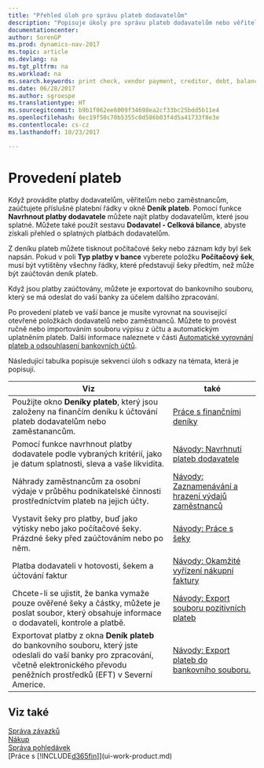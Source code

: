 ```yaml
---
title: "Přehled úloh pro správu plateb dodavatelům"
description: "Popisuje úkoly pro správu plateb dodavatelům nebo věřitelům, včetně zasílání platebních řádků a získání přehledu o splatnosti zůstatku."
documentationcenter: 
author: SorenGP
ms.prod: dynamics-nav-2017
ms.topic: article
ms.devlang: na
ms.tgt_pltfrm: na
ms.workload: na
ms.search.keywords: print check, vendor payment, creditor, debt, balance due, AP
ms.date: 06/28/2017
ms.author: sgroespe
ms.translationtype: HT
ms.sourcegitcommit: b9b1f062ee6009f34698ea2cf33bc25bdd5b11e4
ms.openlocfilehash: 6ec19f50c70b5355c0d586b03f4d5a41733f8e3e
ms.contentlocale: cs-cz
ms.lasthandoff: 10/23/2017

---
```

# <a name="making-payments"></a>Provedení plateb
Když provádíte platby dodavatelům, věřitelům nebo zaměstnancům, zaúčtujete příslušné platební řádky v okně **Deník plateb**. Pomocí funkce **Navrhnout platby dodavatele** můžete najít platby dodavatelům, které jsou splatné. Můžete také použít sestavu **Dodavatel - Celková bilance**, abyste získali přehled o splatných platbách dodavatelům.

Z deníku plateb můžete tisknout počítačové šeky nebo záznam kdy byl šek napsán. Pokud v poli **Typ platby v bance** vyberete položku **Počítačový šek**, musí být vytištěny všechny řádky, které představují šeky předtím, než může být zaúčtován deník plateb.

Když jsou platby zaúčtovány, můžete je exportovat do bankovního souboru, který se má odeslat do vaší banky za účelem dalšího zpracování.

Po provedení plateb ve vaší bance je musíte vyrovnat na související otevřené položkách dodavatelů nebo zaměstnanců. Můžete to provést ručně nebo importováním souboru výpisu z účtu a automatickým uplatněním plateb. Další informace naleznete v části [Automatické vyrovnání plateb a odsouhlasení bankovních účtů](receivables-apply-payments-auto-reconcile-bank-accounts.md).

Následující tabulka popisuje sekvenci úloh s odkazy na témata, která je popisují.

| Viz | také |
| --- | --- |
|Použijte okno **Deníky plateb**, který jsou založeny na finančím deníku k účtování plateb dodavatelům nebo zaměstanancům.|[Práce s finančními deníky](ui-work-general-journals.md)|
| Pomocí funkce navrhnout platby dodavatele podle vybraných kritérií, jako je datum splatnosti, sleva a vaše likvidita. |[Návody: Navrhnutí plateb dodavatele](payables-how-suggest-vendor-payments.md) |
|Náhrady zaměstnancům za osobní výdaje v průběhu podnikatelské činnosti prostředníctvím plateb na jejich účty.|[Návody: Zaznamenávání a hrazení výdajů zaměstnanců](finance-how-record-reimburse-employee-expenses.md)|
| Vystavit šeky pro platby, buď jako výtisky nebo jako počítačové šeky. Prázdné šeky před zaúčtováním nebo po něm. |[Návody: Práce s šeky](payables-how-work-checks.md) |
| Platba dodavateli v hotovosti, šekem a účtování faktur |[Návody: Okamžité vyřízení nákupní faktury](finance-how-to-settle-purchase-invoices-promptly.md) |
| Chcete-li se ujistit, že banka vymaže pouze ověřené šeky a částky, můžete je poslat soubor, který obsahuje informace o dodavateli, kontrole a platbě. |[Návody: Export souboru pozitivních plateb](finance-how-positive-pay.md) |
|Exportovat platby z okna **Deník plateb** do bankovního souboru, který jste odeslali do vaší banky pro zpracování, včetně elektronického převodu peněžních prostředků (EFT) v Severní Americe. |[Návody: Export plateb do bankovního souboru.](payables-how-export-payments-bank-file.md)|  

## <a name="see-also"></a>Viz také
[Správa závazků](payables-manage-payables.md)  
[Nákup](purchasing-manage-purchasing.md)  
[Správa pohledávek](receivables-manage-receivables.md)  
[Práce s [!INCLUDE[d365fin](includes/d365fin_md.md)]](ui-work-product.md)  

